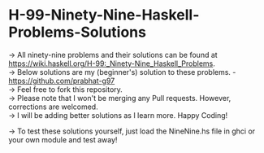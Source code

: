 # H-99-Ninety-Nine-Haskell-Problems-Solutions
-> All ninety-nine problems and their solutions can be found at https://wiki.haskell.org/H-99:_Ninety-Nine_Haskell_Problems. \
-> Below solutions are my (beginner's) solution to these problems. - https://github.com/prabhat-g97 \
-> Feel free to fork this repository. \
-> Please note that I won't be merging any Pull requests. However, corrections are welcomed. \
-> I will be adding better solutions as I learn more. Happy Coding!

-> To test these solutions yourself, just load the NineNine.hs file in ghci or your own module and test away!